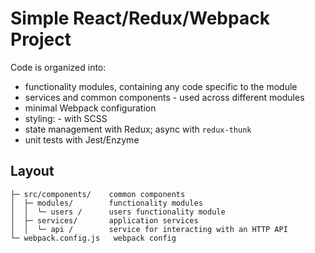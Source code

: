 # Simple React/Redux/Webpack Project

Code is organized into:
- functionality modules, containing any code specific to the module
- services and common components - used across different modules
- minimal Webpack configuration
- styling: - with SCSS
- state management with Redux; async with `redux-thunk`
- unit tests with Jest/Enzyme

## Layout

```
├─ src/components/    common components
│  ├─ modules/        functionality modules
│  │  └─ users /      users functionality module
│  ├─ services/       application services
│  │  └─ api /        service for interacting with an HTTP API
└─ webpack.config.js   webpack config
```